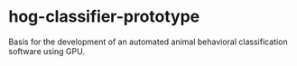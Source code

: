 # hog-classifier-prototype

Basis for the development of an automated animal behavioral classification software using GPU. 
